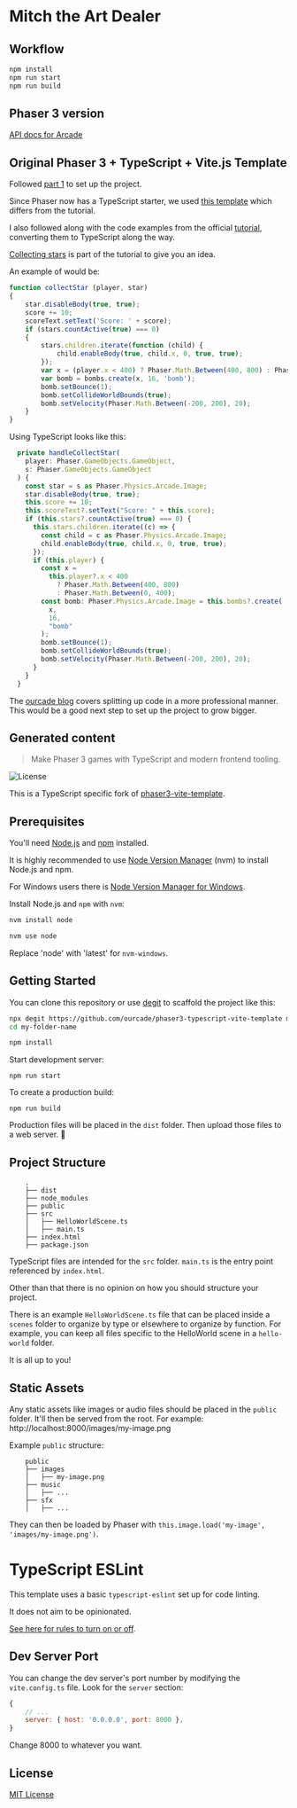 # Mitch the Art Dealer

## Workflow

```sh
npm install
npm run start
npm run build
```

## Phaser 3 version

[API docs for Arcade](https://newdocs.phaser.io/docs/3.70.0/Phaser.Physics.Arcade)

## Original Phaser 3 + TypeScript + Vite.js Template

Followed [part 1](https://www.youtube.com/watch?v=tFkMxzHwmDw&t=0s&ab_channel=ourcade) to set up the project.

Since Phaser now has a TypeScript starter, we used [this template](https://github.com/ourcade/phaser3-typescript-vite-template) which differs from the tutorial.

I also followed along with the code examples from the official [tutorial](https://phaser.io/tutorials/making-your-first-phaser-3-game/part7), converting them to TypeScript along the way.

[Collecting stars](https://phaser.io/tutorials/making-your-first-phaser-3-game/part8) is part of the tutorial to give you an idea.

An example of would be:

```js
function collectStar (player, star)
{
    star.disableBody(true, true);
    score += 10;
    scoreText.setText('Score: ' + score);
    if (stars.countActive(true) === 0)
    {
        stars.children.iterate(function (child) {
            child.enableBody(true, child.x, 0, true, true);
        });
        var x = (player.x < 400) ? Phaser.Math.Between(400, 800) : Phaser.Math.Between(0, 400);
        var bomb = bombs.create(x, 16, 'bomb');
        bomb.setBounce(1);
        bomb.setCollideWorldBounds(true);
        bomb.setVelocity(Phaser.Math.Between(-200, 200), 20);
    }
}
```

Using TypeScript looks like this:

```ts
  private handleCollectStar(
    player: Phaser.GameObjects.GameObject,
    s: Phaser.GameObjects.GameObject
  ) {
    const star = s as Phaser.Physics.Arcade.Image;
    star.disableBody(true, true);
    this.score += 10;
    this.scoreText?.setText("Score: " + this.score);
    if (this.stars?.countActive(true) === 0) {
      this.stars.children.iterate((c) => {
        const child = c as Phaser.Physics.Arcade.Image;
        child.enableBody(true, child.x, 0, true, true);
      });
      if (this.player) {
        const x =
          this.player?.x < 400
            ? Phaser.Math.Between(400, 800)
            : Phaser.Math.Between(0, 400);
        const bomb: Phaser.Physics.Arcade.Image = this.bombs?.create(
          x,
          16,
          "bomb"
        );
        bomb.setBounce(1);
        bomb.setCollideWorldBounds(true);
        bomb.setVelocity(Phaser.Math.Between(-200, 200), 20);
      }
    }
  }
```
  
The [ourcade blog](https://blog.ourcade.co/posts/2020/make-first-phaser-3-game-modern-javascript-part2/) covers splitting up code in a more professional manner.  This would be a good next step to set up the project to grow bigger.

## Generated content

> Make Phaser 3 games with TypeScript and modern frontend tooling.

![License](https://img.shields.io/badge/license-MIT-green)

This is a TypeScript specific fork of [phaser3-vite-template](https://github.com/ourcade/phaser3-vite-template).

## Prerequisites

You'll need [Node.js](https://nodejs.org/en/) and [npm](https://www.npmjs.com/) installed.

It is highly recommended to use [Node Version Manager](https://github.com/nvm-sh/nvm) (nvm) to install Node.js and npm.

For Windows users there is [Node Version Manager for Windows](https://github.com/coreybutler/nvm-windows).

Install Node.js and `npm` with `nvm`:

```bash
nvm install node

nvm use node
```

Replace 'node' with 'latest' for `nvm-windows`.

## Getting Started

You can clone this repository or use [degit](https://github.com/Rich-Harris/degit) to scaffold the project like this:

```bash
npx degit https://github.com/ourcade/phaser3-typescript-vite-template my-folder-name
cd my-folder-name

npm install
```

Start development server:

```
npm run start
```

To create a production build:

```
npm run build
```

Production files will be placed in the `dist` folder. Then upload those files to a web server. 🎉

## Project Structure

```
    .
    ├── dist
    ├── node_modules
    ├── public
    ├── src
    │   ├── HelloWorldScene.ts
    │   ├── main.ts
	├── index.html
    ├── package.json
```

TypeScript files are intended for the `src` folder. `main.ts` is the entry point referenced by `index.html`.

Other than that there is no opinion on how you should structure your project.

There is an example `HelloWorldScene.ts` file that can be placed inside a `scenes` folder to organize by type or elsewhere to organize by function. For example, you can keep all files specific to the HelloWorld scene in a `hello-world` folder.

It is all up to you!

## Static Assets

Any static assets like images or audio files should be placed in the `public` folder. It'll then be served from the root. For example: http://localhost:8000/images/my-image.png

Example `public` structure:

```
    public
    ├── images
    │   ├── my-image.png
    ├── music
    │   ├── ...
    ├── sfx
    │   ├── ...
```

They can then be loaded by Phaser with `this.image.load('my-image', 'images/my-image.png')`.

# TypeScript ESLint

This template uses a basic `typescript-eslint` set up for code linting.

It does not aim to be opinionated.

[See here for rules to turn on or off](https://eslint.org/docs/rules/).

## Dev Server Port

You can change the dev server's port number by modifying the `vite.config.ts` file. Look for the `server` section:

```js
{
	// ...
	server: { host: '0.0.0.0', port: 8000 },
}
```

Change 8000 to whatever you want.

## License

[MIT License](https://github.com/ourcade/phaser3-vite-template/blob/master/LICENSE)
